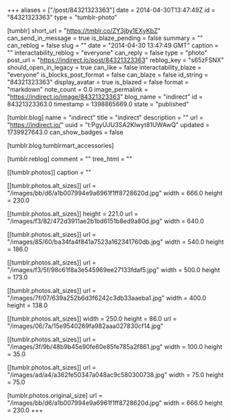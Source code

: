 +++
aliases = ["/post/84321323363"]
date = 2014-04-30T13:47:49Z
id = "84321323363"
type = "tumblr-photo"

[tumblr]
short_url = "https://tmblr.co/ZY3jby1EXyKbZ"
can_send_in_message = true
is_blaze_pending = false
summary = ""
can_reblog = false
slug = ""
date = "2014-04-30 13:47:49 GMT"
caption = ""
interactability_reblog = "everyone"
can_reply = false
type = "photo"
post_url = "https://indirect.io/post/84321323363"
reblog_key = "s65zFSNX"
should_open_in_legacy = true
can_like = false
interactability_blaze = "everyone"
is_blocks_post_format = false
can_blaze = false
id_string = "84321323363"
display_avatar = true
is_blazed = false
format = "markdown"
note_count = 0.0
image_permalink = "https://indirect.io/image/84321323363"
blog_name = "indirect"
id = 84321323363.0
timestamp = 1398865669.0
state = "published"

[tumblr.blog]
name = "indirect"
title = "indirect"
description = ""
url = "https://indirect.io/"
uuid = "t:PgyUJU3SA2Klwyt81UWAwQ"
updated = 1739927643.0
can_show_badges = false

[tumblr.blog.tumblrmart_accessories]

[tumblr.reblog]
comment = ""
tree_html = ""

[[tumblr.photos]]
caption = ""

[[tumblr.photos.alt_sizes]]
url = "/images/bb/d6/a1b007994e9a6961f1ff8728620d.jpg"
width = 666.0
height = 230.0

[[tumblr.photos.alt_sizes]]
height = 221.0
url = "/images/f3/82/472d3911ae2b1bd6151b8ed9a80d.jpg"
width = 640.0

[[tumblr.photos.alt_sizes]]
url = "/images/85/60/ba34fa4f841a7523a162341760db.jpg"
width = 540.0
height = 186.0

[[tumblr.photos.alt_sizes]]
url = "/images/f3/5f/98c61f8a3e545969ee27133fdaf5.jpg"
width = 500.0
height = 173.0

[[tumblr.photos.alt_sizes]]
url = "/images/7f/07/639a252b6d3f6242c3db33aaeba1.jpg"
width = 400.0
height = 138.0

[[tumblr.photos.alt_sizes]]
width = 250.0
height = 86.0
url = "/images/06/7a/15e9540269fa982aaa027830cf14.jpg"

[[tumblr.photos.alt_sizes]]
url = "/images/3f/9b/48b9b45e90fe60e85fe785a2f861.jpg"
width = 100.0
height = 35.0

[[tumblr.photos.alt_sizes]]
url = "/images/ad/a4/a362fe50347a048ac9c580300738.jpg"
width = 75.0
height = 75.0

[tumblr.photos.original_size]
url = "/images/bb/d6/a1b007994e9a6961f1ff8728620d.jpg"
width = 666.0
height = 230.0
+++

